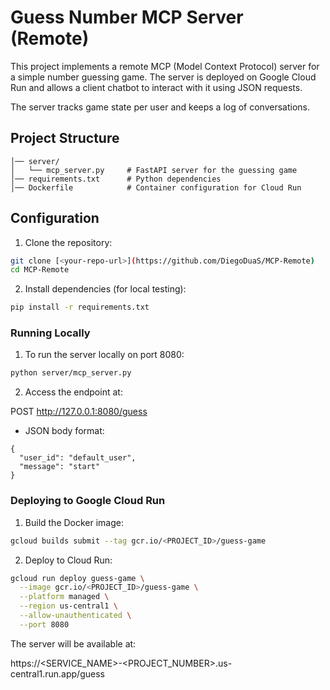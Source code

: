 # Guess Number MCP Server (Remote)

This project implements a remote MCP (Model Context Protocol) server for a simple number guessing game. The server is deployed on Google Cloud Run and allows a client chatbot to interact with it using JSON requests.

The server tracks game state per user and keeps a log of conversations.

## Project Structure
```
│── server/
│   └── mcp_server.py     # FastAPI server for the guessing game
│── requirements.txt      # Python dependencies
│── Dockerfile            # Container configuration for Cloud Run
```

## Configuration

1. Clone the repository:

```bash
git clone [<your-repo-url>](https://github.com/DiegoDuaS/MCP-Remote)
cd MCP-Remote
``` 
2. Install dependencies (for local testing):

```bash
pip install -r requirements.txt
```

### Running Locally

1. To run the server locally on port 8080:
```bash
python server/mcp_server.py
```

2. Access the endpoint at:

POST http://127.0.0.1:8080/guess

- JSON body format:

```
{
  "user_id": "default_user",
  "message": "start"
}
```

### Deploying to Google Cloud Run

1. Build the Docker image:

```bash
gcloud builds submit --tag gcr.io/<PROJECT_ID>/guess-game
```

2. Deploy to Cloud Run:

```bash
gcloud run deploy guess-game \
  --image gcr.io/<PROJECT_ID>/guess-game \
  --platform managed \
  --region us-central1 \
  --allow-unauthenticated \
  --port 8080
```


The server will be available at:

https://<SERVICE_NAME>-<PROJECT_NUMBER>.us-central1.run.app/guess
